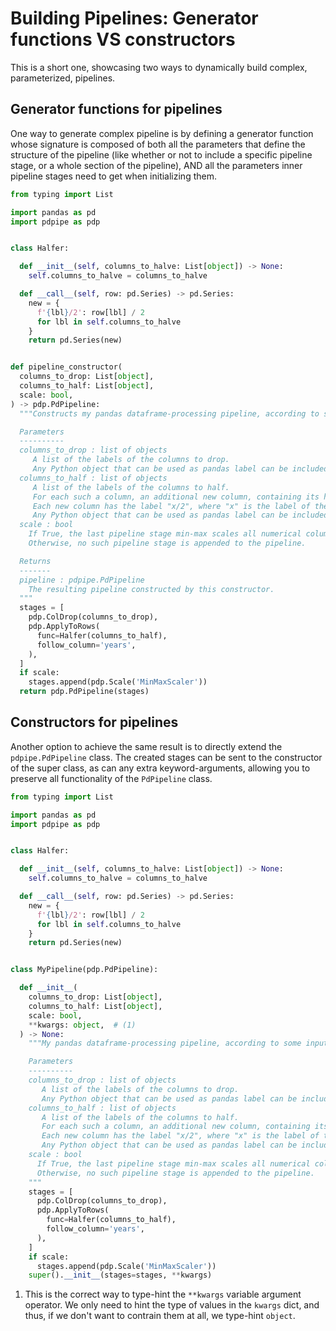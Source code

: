 # Building Pipelines: Generator functions VS constructors

This is a short one, showcasing two ways to dynamically build complex,
parameterized, pipelines.

## Generator functions for pipelines

One way to generate complex pipeline is by defining a generator function whose
signature is composed of both all the parameters that define the structure of
the pipeline (like whether or not to include a specific pipeline stage, or 
a whole section of the pipeline), AND all the parameters inner pipeline stages
need to get when initializing them.

```python
from typing import List

import pandas as pd
import pdpipe as pdp


class Halfer:

  def __init__(self, columns_to_halve: List[object]) -> None:
    self.columns_to_halve = columns_to_halve

  def __call__(self, row: pd.Series) -> pd.Series:
    new = {
      f'{lbl}/2': row[lbl] / 2
      for lbl in self.columns_to_halve
    }
    return pd.Series(new)


def pipeline_constructor(
  columns_to_drop: List[object],
  columns_to_half: List[object],
  scale: bool,
) -> pdp.PdPipeline:
  """Constructs my pandas dataframe-processing pipeline, according to some input arguments.

  Parameters
  ----------
  columns_to_drop : list of objects
     A list of the labels of the columns to drop.
     Any Python object that can be used as pandas label can be included in the list.
  columns_to_half : list of objects
     A list of the labels of the columns to half.
     For each such a column, an additional new column, containing its halved values, is generated.
     Each new column has the label "x/2", where "x" is the label of the corresponding original column.
     Any Python object that can be used as pandas label can be included in the list.
  scale : bool
    If True, the last pipeline stage min-max scales all numerical columns.
    Otherwise, no such pipeline stage is appended to the pipeline.

  Returns
  -------
  pipeline : pdpipe.PdPipeline
    The resulting pipeline constructed by this constructor.
  """
  stages = [
    pdp.ColDrop(columns_to_drop),
    pdp.ApplyToRows(
      func=Halfer(columns_to_half),
      follow_column='years',
    ),
  ]
  if scale:
    stages.append(pdp.Scale('MinMaxScaler'))
  return pdp.PdPipeline(stages)
```


## Constructors for pipelines


Another option to achieve the same result is to directly extend the `pdpipe.PdPipeline` class. The created stages can be sent to the constructor of the super class, as can any extra keyword-arguments, allowing you to preserve all functionality of the `PdPipeline` class.


```python
from typing import List

import pandas as pd
import pdpipe as pdp


class Halfer:

  def __init__(self, columns_to_halve: List[object]) -> None:
    self.columns_to_halve = columns_to_halve

  def __call__(self, row: pd.Series) -> pd.Series:
    new = {
      f'{lbl}/2': row[lbl] / 2
      for lbl in self.columns_to_halve
    }
    return pd.Series(new)


class MyPipeline(pdp.PdPipeline):

  def __init__(
    columns_to_drop: List[object],
    columns_to_half: List[object],
    scale: bool,
    **kwargs: object,  # (1)
  ) -> None:
    """My pandas dataframe-processing pipeline, according to some input arguments.

    Parameters
    ----------
    columns_to_drop : list of objects
       A list of the labels of the columns to drop.
       Any Python object that can be used as pandas label can be included in the list.
    columns_to_half : list of objects
       A list of the labels of the columns to half.
       For each such a column, an additional new column, containing its halved values, is generated.
       Each new column has the label "x/2", where "x" is the label of the corresponding original column.
       Any Python object that can be used as pandas label can be included in the list.
    scale : bool
      If True, the last pipeline stage min-max scales all numerical columns.
      Otherwise, no such pipeline stage is appended to the pipeline.
    """
    stages = [
      pdp.ColDrop(columns_to_drop),
      pdp.ApplyToRows(
        func=Halfer(columns_to_half),
        follow_column='years',
      ),
    ]
    if scale:
      stages.append(pdp.Scale('MinMaxScaler'))
    super().__init__(stages=stages, **kwargs)
```

1. This is the correct way to type-hint the ``**kwargs`` variable argument
   operator. We only need to hint the type of values in the ``kwargs`` dict,
   and thus, if we don't want to contrain them at all, we type-hint ``object``.
